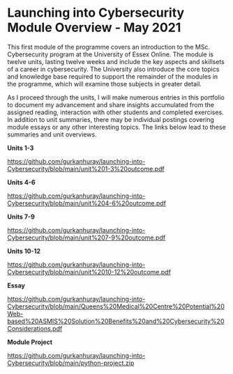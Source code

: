 # Launching into Cybersecurity Module Overview - May 2021

This first module of the programme covers an introduction to the MSc. Cybersecurity program at the University of Essex Online. The module is twelve units, lasting twelve weeks and include the key aspects and skillsets of a career in cybersecurity. The University also introduce the core topics and knowledge base required to support the remainder of the modules in the programme, which will examine those subjects in greater detail.

As I proceed through the units, I will make numerous entries in this portfolio to document my advancement and share insights accumulated from the assigned reading, interaction with other students and completed exercises. In addition to unit summaries, there may be individual postings covering module essays or any other interesting topics. The links below lead to these summaries and unit overviews.

**Units 1-3**

https://github.com/gurkanhuray/launching-into-Cybersecurity/blob/main/unit%201-3%20outcome.pdf

**Units 4-6**

https://github.com/gurkanhuray/launching-into-Cybersecurity/blob/main/unit%204-6%20outcome.pdf

**Units 7-9**

https://github.com/gurkanhuray/launching-into-Cybersecurity/blob/main/unit%207-9%20outcome.pdf

**Units 10-12**

https://github.com/gurkanhuray/launching-into-Cybersecurity/blob/main/unit%2010-12%20outcome.pdf

**Essay**

https://github.com/gurkanhuray/launching-into-Cybersecurity/blob/main/Queens%20Medical%20Centre%20Potential%20Web-based%20ASMIS%20Solution%20Benefits%20and%20Cybersecurity%20Considerations.pdf

**Module Project**

https://github.com/gurkanhuray/launching-into-Cybersecurity/blob/main/python-project.zip
